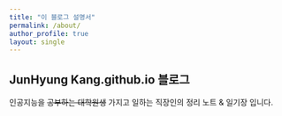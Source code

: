 ```yaml
---
title: "이 블로그 설명서"
permalink: /about/
author_profile: true
layout: single
---
```


## JunHyung Kang.github.io 블로그

인공지능을 ~~공부하는 대학원생~~ 가지고 일하는 직장인의 정리 노트 & 일기장 입니다.

